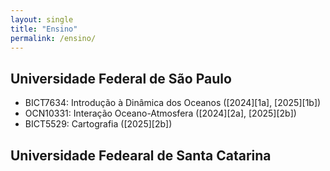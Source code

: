 ```yaml
---
layout: single
title: "Ensino"
permalink: /ensino/
---
```



## Universidade Federal de São Paulo

- BICT7634: Introdução à Dinâmica dos Oceanos  ([2024][1a], [2025][1b])
- OCN10331: Interação Oceano-Atmosfera ([2024][2a], [2025][2b])
- BICT5529: Cartografia  ([2025][2b])

## Universidade Fedearal de Santa Catarina
